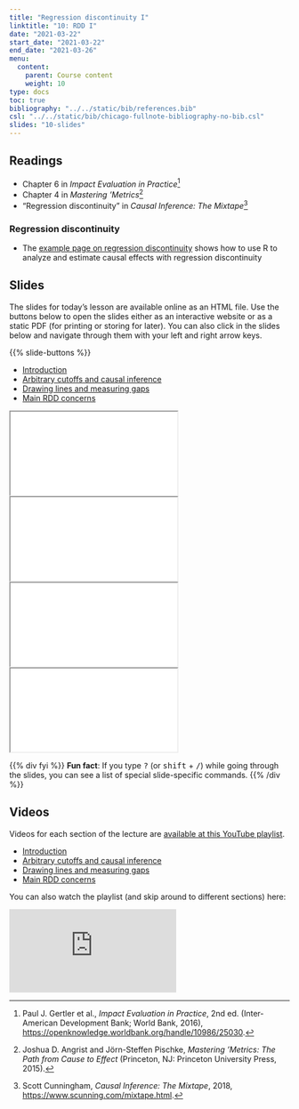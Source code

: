 ```yaml
---
title: "Regression discontinuity I"
linktitle: "10: RDD I"
date: "2021-03-22"
start_date: "2021-03-22"
end_date: "2021-03-26"
menu:
  content:
    parent: Course content
    weight: 10
type: docs
toc: true
bibliography: "../../static/bib/references.bib"
csl: "../../static/bib/chicago-fullnote-bibliography-no-bib.csl"
slides: "10-slides"
---
```


## Readings

-   <i class="fas fa-book"></i> Chapter 6 in *Impact Evaluation in Practice*[^1]
-   <i class="fas fa-book"></i> Chapter 4 in *Mastering ’Metrics*[^2]
-   <i class="fas fa-book"></i> “Regression discontinuity” in *Causal Inference: The Mixtape*[^3]

### Regression discontinuity

-   The [example page on regression discontinuity](/example/rdd/) shows how to use R to analyze and estimate causal effects with regression discontinuity

## Slides

The slides for today’s lesson are available online as an HTML file. Use the buttons below to open the slides either as an interactive website or as a static PDF (for printing or storing for later). You can also click in the slides below and navigate through them with your left and right arrow keys.

{{% slide-buttons %}}

<ul class="nav nav-tabs" id="slide-tabs" role="tablist">
<li class="nav-item">
<a class="nav-link active" id="introduction-tab" data-toggle="tab" href="#introduction" role="tab" aria-controls="introduction" aria-selected="true">Introduction</a>
</li>
<li class="nav-item">
<a class="nav-link" id="arbitrary-cutoffs-and-causal-inference-tab" data-toggle="tab" href="#arbitrary-cutoffs-and-causal-inference" role="tab" aria-controls="arbitrary-cutoffs-and-causal-inference" aria-selected="false">Arbitrary cutoffs and causal inference</a>
</li>
<li class="nav-item">
<a class="nav-link" id="drawing-lines-and-measuring-gaps-tab" data-toggle="tab" href="#drawing-lines-and-measuring-gaps" role="tab" aria-controls="drawing-lines-and-measuring-gaps" aria-selected="false">Drawing lines and measuring gaps</a>
</li>
<li class="nav-item">
<a class="nav-link" id="main-rdd-concerns-tab" data-toggle="tab" href="#main-rdd-concerns" role="tab" aria-controls="main-rdd-concerns" aria-selected="false">Main RDD concerns</a>
</li>
</ul>

<div id="slide-tabs" class="tab-content">

<div id="introduction" class="tab-pane fade show active" role="tabpanel" aria-labelledby="introduction-tab">

<div class="embed-responsive embed-responsive-16by9">

<iframe class="embed-responsive-item" src="/slides/10-slides.html#1">
</iframe>

</div>

</div>

<div id="arbitrary-cutoffs-and-causal-inference" class="tab-pane fade" role="tabpanel" aria-labelledby="arbitrary-cutoffs-and-causal-inference-tab">

<div class="embed-responsive embed-responsive-16by9">

<iframe class="embed-responsive-item" src="/slides/10-slides.html#arbitrary-cutoffs">
</iframe>

</div>

</div>

<div id="drawing-lines-and-measuring-gaps" class="tab-pane fade" role="tabpanel" aria-labelledby="drawing-lines-and-measuring-gaps-tab">

<div class="embed-responsive embed-responsive-16by9">

<iframe class="embed-responsive-item" src="/slides/10-slides.html#lines-gaps">
</iframe>

</div>

</div>

<div id="main-rdd-concerns" class="tab-pane fade" role="tabpanel" aria-labelledby="main-rdd-concerns-tab">

<div class="embed-responsive embed-responsive-16by9">

<iframe class="embed-responsive-item" src="/slides/10-slides.html#main-concerns">
</iframe>

</div>

</div>

</div>

{{% div fyi %}}
**Fun fact**: If you type <kbd>?</kbd> (or <kbd>shift</kbd> + <kbd>/</kbd>) while going through the slides, you can see a list of special slide-specific commands.
{{% /div %}}

## Videos

Videos for each section of the lecture are [available at this YouTube playlist](https://www.youtube.com/playlist?list=PLS6tnpTr39sGYRrLn6OEoI5kry5gvJvdz).

-   [Introduction](https://www.youtube.com/watch?v=4y84N23Mx-o&list=PLS6tnpTr39sGYRrLn6OEoI5kry5gvJvdz)
-   [Arbitrary cutoffs and causal inference](https://www.youtube.com/watch?v=ZHBZtKL7zAg&list=PLS6tnpTr39sGYRrLn6OEoI5kry5gvJvdz)
-   [Drawing lines and measuring gaps](https://www.youtube.com/watch?v=B060u1zGOWo&list=PLS6tnpTr39sGYRrLn6OEoI5kry5gvJvdz)
-   [Main RDD concerns](https://www.youtube.com/watch?v=0v1aE70FhsQ&list=PLS6tnpTr39sGYRrLn6OEoI5kry5gvJvdz)

You can also watch the playlist (and skip around to different sections) here:

<div class="embed-responsive embed-responsive-16by9">

<iframe class="embed-responsive-item" src="https://www.youtube.com/embed/videoseries?list=PLS6tnpTr39sGYRrLn6OEoI5kry5gvJvdz" frameborder="0" allow="accelerometer; autoplay; encrypted-media; gyroscope; picture-in-picture" allowfullscreen>
</iframe>

</div>

[^1]: Paul J. Gertler et al., *Impact Evaluation in Practice*, 2nd ed. (Inter-American Development Bank; World Bank, 2016), <https://openknowledge.worldbank.org/handle/10986/25030>.

[^2]: Joshua D. Angrist and Jörn-Steffen Pischke, *Mastering ’Metrics: The Path from Cause to Effect* (Princeton, NJ: Princeton University Press, 2015).

[^3]: Scott Cunningham, *Causal Inference: The Mixtape*, 2018, <https://www.scunning.com/mixtape.html>.
